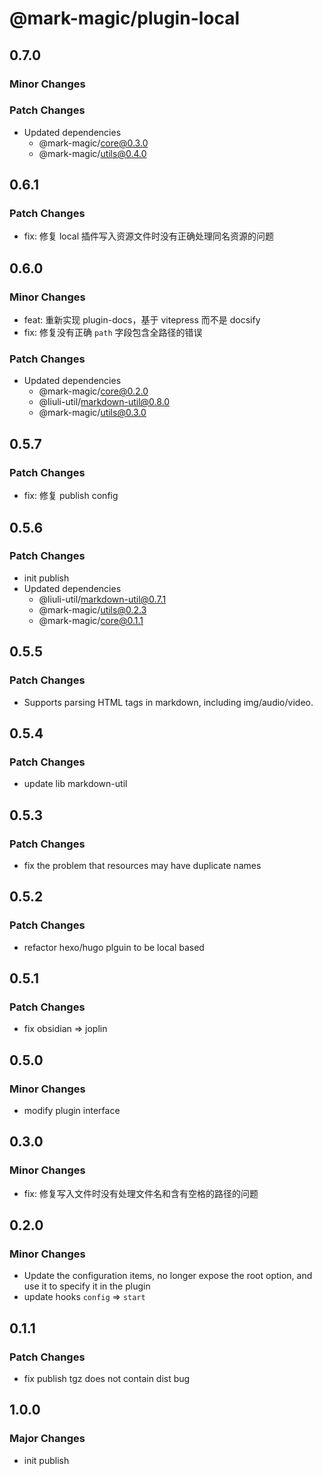 # @mark-magic/plugin-local

## 0.7.0

### Minor Changes

### Patch Changes

- Updated dependencies
  - @mark-magic/core@0.3.0
  - @mark-magic/utils@0.4.0

## 0.6.1

### Patch Changes

- fix: 修复 local 插件写入资源文件时没有正确处理同名资源的问题

## 0.6.0

### Minor Changes

- feat: 重新实现 plugin-docs，基于 vitepress 而不是 docsify
- fix: 修复没有正确 `path` 字段包含全路径的错误

### Patch Changes

- Updated dependencies
  - @mark-magic/core@0.2.0
  - @liuli-util/markdown-util@0.8.0
  - @mark-magic/utils@0.3.0

## 0.5.7

### Patch Changes

- fix: 修复 publish config

## 0.5.6

### Patch Changes

- init publish
- Updated dependencies
  - @liuli-util/markdown-util@0.7.1
  - @mark-magic/utils@0.2.3
  - @mark-magic/core@0.1.1

## 0.5.5

### Patch Changes

- Supports parsing HTML tags in markdown, including img/audio/video.

## 0.5.4

### Patch Changes

- update lib markdown-util

## 0.5.3

### Patch Changes

- fix the problem that resources may have duplicate names

## 0.5.2

### Patch Changes

- refactor hexo/hugo plguin to be local based

## 0.5.1

### Patch Changes

- fix obsidian => joplin

## 0.5.0

### Minor Changes

- modify plugin interface

## 0.3.0

### Minor Changes

- fix: 修复写入文件时没有处理文件名和含有空格的路径的问题

## 0.2.0

### Minor Changes

- Update the configuration items, no longer expose the root option, and use it to specify it in the plugin
- update hooks `config` => `start`

## 0.1.1

### Patch Changes

- fix publish tgz does not contain dist bug

## 1.0.0

### Major Changes

- init publish
